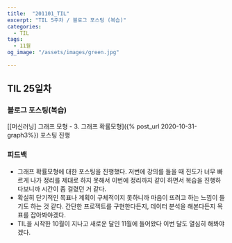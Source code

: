 ```yaml
---
title:  "201101_TIL"
excerpt: "TIL 5주차 / 블로그 포스팅 (복습)"
categories:
  - TIL
tags:
  - 11월
og_image: "/assets/images/green.jpg"
  
---
```

## TIL 25일차
### 블로그 포스팅(복습)
[[머신러닝] 그래프 모형 - 3. 그래프 확률모형]({% post_url 2020-10-31-graph3%}) 포스팅 진행

### 피드백
- 그래프 확률모형에 대한 포스팅을 진행했다. 저번에 강의를 들을 때 진도가 너무 빠르게 나가 정리를 제대로 하지 못해서 이번에 정리까지 같이 하면서 복습을 진행하다보니까 시간이 좀 걸렸던 거 같다.
- 확실히 단기적인 목표나 계획이 구체적이지 못하니까 마음이 뜨려고 하는 느낌이 들기도 하는 것 같다. 간단한 프로젝트를 구현한다든지, 데이터 분석을 해본다든지 목표를 잡아봐야겠다.
- TIL을 시작한 10월이 지나고 새로운 달인 11월에 들어왔다 이번 달도 열심히 해봐야겠다.